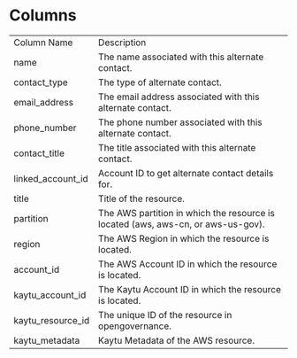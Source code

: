 # Columns  

<table>
	<tr><td>Column Name</td><td>Description</td></tr>
	<tr><td>name</td><td>The name associated with this alternate contact.</td></tr>
	<tr><td>contact_type</td><td>The type of alternate contact.</td></tr>
	<tr><td>email_address</td><td>The email address associated with this alternate contact.</td></tr>
	<tr><td>phone_number</td><td>The phone number associated with this alternate contact.</td></tr>
	<tr><td>contact_title</td><td>The title associated with this alternate contact.</td></tr>
	<tr><td>linked_account_id</td><td>Account ID to get alternate contact details for.</td></tr>
	<tr><td>title</td><td>Title of the resource.</td></tr>
	<tr><td>partition</td><td>The AWS partition in which the resource is located (aws, aws-cn, or aws-us-gov).</td></tr>
	<tr><td>region</td><td>The AWS Region in which the resource is located.</td></tr>
	<tr><td>account_id</td><td>The AWS Account ID in which the resource is located.</td></tr>
	<tr><td>kaytu_account_id</td><td>The Kaytu Account ID in which the resource is located.</td></tr>
	<tr><td>kaytu_resource_id</td><td>The unique ID of the resource in opengovernance.</td></tr>
	<tr><td>kaytu_metadata</td><td>Kaytu Metadata of the AWS resource.</td></tr>
</table>